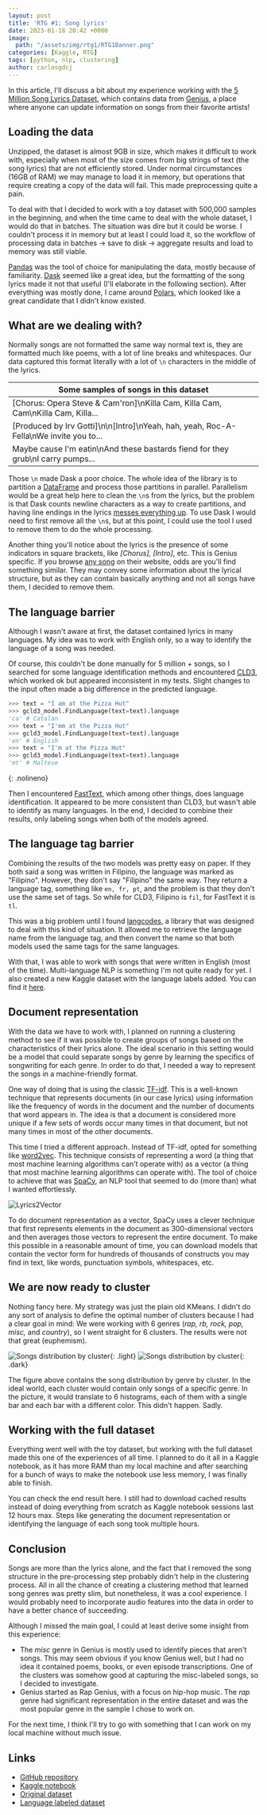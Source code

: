 ```yaml
---
layout: post
title: 'RTG #1: Song lyrics'
date: 2023-01-18 20:42 +0000
image:
  path: "/assets/img/rtg1/RTG1Banner.png"
categories: [Kaggle, RTG]
tags: [python, nlp, clustering]
author: carlosgdcj
---
```


In this article, I'll discuss a bit about my experience working with the [5 Million Song Lyrics Dataset](https://www.kaggle.com/datasets/nikhilnayak123/5-million-song-lyrics-dataset), which contains data from [Genius](https://genius.com/), a place where anyone can update information on songs from their favorite artists!


## Loading the data
Unzipped, the dataset is almost 9GB in size, which makes it difficult to work with, especially when most of the size comes from big strings of text (the song lyrics) that are not efficiently stored.
Under normal circumstances (16GB of RAM) we may manage to load it in memory, but operations that require creating a copy of the data will fail.
This made preprocessing quite a pain.

To deal with that I decided to work with a toy dataset with 500,000 samples in the beginning, and when the time came to deal with the whole dataset, I would do that in batches.
The situation was dire but it could be worse.
I couldn't process it in memory but at least I could load it, so the workflow of processing data in batches -> save to disk -> aggregate results and load to memory was still viable.

[Pandas](https://pandas.pydata.org/) was the tool of choice for manipulating the data, mostly because of familiarity.
[Dask](https://dask.pydata.org/) seemed like a great idea, but the formatting of the song lyrics made it not that useful (I'll elaborate in the following section).
After everything was mostly done, I came around [Polars](https://www.pola.rs/), which looked like a great candidate that I didn't know existed.

## What are we dealing with?
Normally songs are not formatted the same way normal text is, they are formatted much like poems, with a lot of line breaks and whitespaces.
Our data captured this format literally with a lot of `\n` characters in the middle of the lyrics.

| **Some samples of songs in this dataset**                                |
|---------------------------------------------------|
| [Chorus: Opera Steve & Cam\'ron]\nKilla Cam, Killa Cam, Cam\nKilla Cam, Killa... |
| [Produced by Irv Gotti]\n\n[Intro]\nYeah, hah, yeah, Roc-A-Fella\nWe invite you to... |
| Maybe cause I\'m eatin\nAnd these bastards fiend for they grub\nI carry pumps... |

Those `\n` made Dask a poor choice.
The whole idea of the library is to partition a [DataFrame](https://docs.dask.org/en/stable/dataframe.html) and process those partitions in parallel.
Parallelism would be a great help here to clean the `\n`s from the lyrics, but the problem is that Dask counts newline characters as a way to create partitions, and having line endings in the lyrics [messes everything up](https://github.com/dask/dask/issues/4145#issuecomment-433674448).
To use Dask I would need to first remove all the `\n`s, but at this point, I could use the tool I used to remove them to do the whole processing.

Another thing you'll notice about the lyrics is the presence of some indicators in square brackets, like *[Chorus], [Intro]*, etc.
This is Genius specific.
If you browse [any song](https://genius.com/Valiant-hearts-yonder-lyrics) on their website, odds are you'll find something similar.
They may convey some information about the lyrical structure, but as they can contain basically anything and not all songs have them, I decided to remove them.

## The language barrier
Although I wasn't aware at first, the dataset contained lyrics in many languages.
My idea was to work with English only, so a way to identify the language of a song was needed. 

Of course, this couldn't be done manually for 5 million + songs, so I searched for some language identification methods and encountered [CLD3](https://github.com/google/cld3), which worked ok but appeared inconsistent in my tests.
Slight changes to the input often made a big difference in the predicted language.

```python
>>> text = "I am at the Pizza Hut"
>>> gcld3_model.FindLanguage(text=text).language
'ca' # Catalan
>>> text = "I'mm at the Pizza Hut"
>>> gcld3_model.FindLanguage(text=text).language
'en' # English
>>> text = "I'm at the Pizza Hut"
>>> gcld3_model.FindLanguage(text=text).language
'mt' # Maltese
```
{: .nolineno}

Then I encountered [FastText](https://github.com/facebookresearch/fastText/), which among other things, does language identification.
It appeared to be more consistent than CLD3, but wasn't able to identify as many languages.
In the end, I decided to combine their results, only labeling songs when both of the models agreed.

## The language tag barrier
Combining the results of the two models was pretty easy on paper.
If they both said a song was written in Filipino, the language was marked as "Filipino".
However, they don't say "Filipino" the same way.
They return a language tag, something like `en, fr, pt`, and the problem is that they don't use the same set of tags.
So while for CLD3, Filipino is `fil`, for FastText it is `tl`.

This was a big problem until I found [langcodes](https://github.com/rspeer/langcodes), a library that was designed to deal with this kind of situation.
It allowed me to retrieve the language name from the language tag, and then convert the name so that both models used the same tags for the same languages.

With that, I was able to work with songs that were written in English (most of the time).
Multi-language NLP is something I'm not quite ready for yet.
I also created a new Kaggle dataset with the language labels added.
You can find it [here](https://www.kaggle.com/datasets/carlosgdcj/genius-song-lyrics-with-language-information).

## Document representation
With the data we have to work with, I planned on running a clustering method to see if it was possible to create groups of songs based on the characteristics of their lyrics alone.
The ideal scenario in this setting would be a model that could separate songs by genre by learning the specifics of songwriting for each genre.
In order to do that, I needed a way to represent the songs in a machine-friendly format.

One way of doing that is using the classic [TF-idf](https://en.wikipedia.org/wiki/Tf%E2%80%93idf).
This is a well-known technique that represents documents (in our case lyrics) using information like the frequency of words in the document and the number of documents that word appears in.
The idea is that a document is considered more unique if a few sets of words occur many times in that document, but not many times in most of the other documents.

This time I tried a different approach.
Instead of TF-idf, opted for something like [word2vec](https://en.wikipedia.org/wiki/Word2vec).
This technique consists of representing a word (a thing that most machine learning algorithms can't operate with) as a vector (a thing that most machine learning algorithms can operate with).
The tool of choice to achieve that was [SpaCy](https://spacy.io/), an NLP tool that seemed to do (more than) what I wanted effortlessly.

![Lyrics2Vector](/assets/img/rtg1/Lyrics2Vector.png)

To do document representation as a vector, SpaCy uses a clever technique that first represents elements in the document as 300-dimensional vectors and then averages those vectors to represent the entire document.
To make this possible in a reasonable amount of time, you can download models that contain the vector form for hundreds of thousands of constructs you may find in text, like words, punctuation symbols, whitespaces, etc.

## We are now ready to cluster
Nothing fancy here.
My strategy was just the plain old KMeans.
I didn't do any sort of analysis to define the optimal number of clusters because I had a clear goal in mind: We were working with 6 genres (*rap, rb, rock, pop, misc,* and *country*), so I went straight for 6 clusters.
The results were not that great (euphemism).

![Songs distribution by cluster](/assets/img/rtg1/songs_dist_by_cluster_light.png){: .light}
![Songs distribution by cluster](/assets/img/rtg1/songs_dist_by_cluster_dark.png){: .dark}

The figure above contains the song distribution by genre by cluster.
In the ideal world, each cluster would contain only songs of a specific genre.
In the picture, it would translate to 6 histograms, each of them with a single bar and each bar with a different color.
This didn't happen.
Sadly.

## Working with the full dataset
Everything went well with the toy dataset, but working with the full dataset made this one of the experiences of all time.
I planned to do it all in a Kaggle notebook, as it has more RAM than my local machine and after searching for a bunch of ways to make the notebook use less memory, I was finally able to finish.

You can check the end result here.
I still had to download cached results instead of doing everything from scratch as Kaggle notebook sessions last 12 hours max.
Steps like generating the document representation or identifying the language of each song took multiple hours.

## Conclusion
Songs are more than the lyrics alone, and the fact that I removed the song structure in the pre-processing step probably didn't help in the clustering process.
All in all the chance of creating a clustering method that learned song genres was pretty slim, but nonetheless, it was a cool experience.
I would probably need to incorporate audio features into the data in order to have a better chance of succeeding.

Although I missed the main goal, I could at least derive some insight from this experience: 

* The *misc* genre in Genius is mostly used to identify pieces that aren't songs. This may seem obvious if you know Genius well, but I had no idea it contained poems, books, or even episode transcriptions. One of the clusters was somehow good at capturing the misc-labeled songs, so I decided to investigate.
* Genius started as Rap Genius, with a focus on hip-hop music. The *rap* genre had significant representation in the entire dataset and was the most popular genre in the sample I chose to work on.

For the next time, I think I'll try to go with something that I can work on my local machine without much issue.

## Links
* [GitHub repository](https://github.com/pacifis-org/rtg1)
* [Kaggle notebook](https://www.kaggle.com/code/carlosgdcj/song-lyrics)
* [Original dataset](https://www.kaggle.com/datasets/nikhilnayak123/5-million-song-lyrics-dataset)
* [Language labeled dataset](https://www.kaggle.com/datasets/carlosgdcj/genius-song-lyrics-with-language-information)